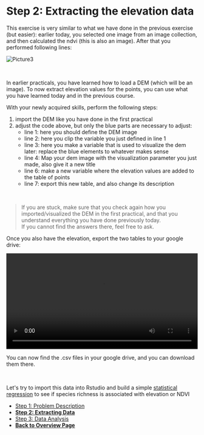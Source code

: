 # Step 2: Extracting the elevation data

This exercise is very similar to what we have done in the previous exercise (but easier): earlier today, you selected one image from an image collection, and then calculated the ndvi (this is also an image). After that you performed following lines: 

![Picture3](https://user-images.githubusercontent.com/89069805/179993101-c902ece6-2c3b-4efc-a3f7-23a1f486dfc1.png)

<br />

In earlier practicals, you have learned how to load a DEM (which will be an image). 
To now extract elevation values for the points, you can use what you have learned today and in the previous course. 

With your newly acquired skills, perform the following steps: 
1. import the DEM like you have done in the first practical
2. adjust the code above, but only the blue parts are necessary to adjust: 
    - line 1: here you should define the DEM image
    - line 2: here you clip the variable you just defined in line 1
    - line 3: here you make a variable that is used to visualize the dem later: replace the blue elements to whatever makes sense
    - line 4: Map your dem image with the visualization parameter you just made, also give it a new title
    - line 6: make a new variable where the elevation values are added to the table of points
    - line 7: export this new table, and also change its description
    
<br />


> If you are stuck, make sure that you check again how you imported/visualized the DEM in the first practical, and that you understand everything you have done previously today. <br />
> If you cannot find the answers there, feel free to ask. <br />

Once you also have the elevation, export the two tables to your google drive: 


<video style="width:100%" controls>
  <source src="https://user-images.githubusercontent.com/89069805/179994188-ac967a3e-271f-4878-9f54-c2c5c17669ad.mp4" type="video/mp4">
Your browser does not support the video tag.
</video>

<br />

You can now find the .csv files in your google drive, and you can download them there. 

<br />

Let's try to import this data into Rstudio and build a simple  [statistical regression](Rstudio.html) to see if species richness is associated with elevation or NDVI

<nav>
  <ul>
    <li><a href="intro.html">Step 1: Problem Description</strong></li>
    <li><strong>Step 2: Extracting Data</strong></li>
    <li><a href="Rstudio.html">Step 3: Data Analysis</a></li>
    <li><a href="../"><b>Back to Overview Page</b></a></li>
  </ul>
</nav>



